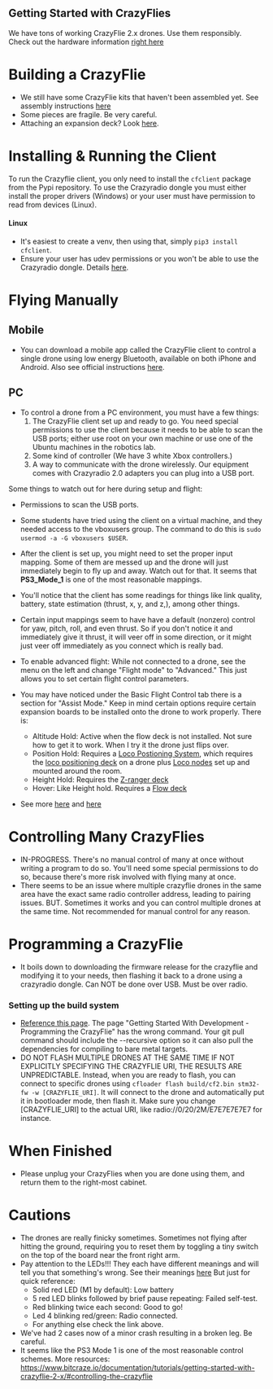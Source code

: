 Getting Started with CrazyFlies
-------------------------------
We have tons of working CrazyFlie 2.x drones. Use them responsibly.
Check out the hardware information [right here](https://www.bitcraze.io/documentation/system/platform/cf2-architecture/)
# Building a CrazyFlie
- We still have some CrazyFlie kits that haven't been assembled yet. See assembly instructions [here](https://www.bitcraze.io/documentation/tutorials/getting-started-with-crazyflie-2-x/#assembling)
- Some pieces are fragile. Be very careful.
- Attaching an expansion deck? Look [here](https://www.bitcraze.io/documentation/tutorials/getting-started-with-expansion-decks/).

# Installing & Running the Client
To run the Crazyflie client, you only need to install the `cfclient` package from the Pypi repository. To use the Crazyradio dongle you must either install the proper drivers (Windows) or your user must have permission to read from devices (Linux).

#### Linux
- It's easiest to create a venv, then using that, simply `pip3 install cfclient`.
- Ensure your user has udev permissions or you won't be able to use the Crazyradio dongle. Details [here](https://www.bitcraze.io/documentation/repository/crazyflie-lib-python/master/installation/usb_permissions/).

# Flying Manually

## Mobile
- You can download a mobile app called the CrazyFlie client to control a single drone using low energy Bluetooth, available on both iPhone and Android. Also see official instructions [here](https://www.bitcraze.io/documentation/tutorials/getting-started-with-crazyflie-2-x/#controlling-the-crazyflie).

## PC
- To control a drone from a PC environment, you must have a few things:
  1. The CrazyFlie client set up and ready to go. You need special permissions to use the client because it needs to be able to scan the USB ports; either use root on your own machine or use one of the Ubuntu machines in the robotics lab.
  2. Some kind of controller (We have 3 white Xbox controllers.)
  3. A way to communicate with the drone wirelessly. Our equipment comes with Crazyradio 2.0 adapters you can plug into a USB port.

Some things to watch out for here during setup and flight:
- Permissions to scan the USB ports.
- Some students have tried using the client on a virtual machine, and they needed access to the vboxusers group. The command to do this is `sudo usermod -a -G vboxusers $USER`.
- After the client is set up, you might need to set the proper input mapping. Some of them are messed up and the drone will just immediately begin to fly up and away. Watch out for that. It seems that **PS3_Mode_1** is one of the most reasonable mappings.
- You'll notice that the client has some readings for things like link quality, battery, state estimation (thrust, x, y, and z,), among other things.
- Certain input mappings seem to have have a default (nonzero) control for yaw, pitch, roll, and even thrust. So if you don't notice it and immediately give it thrust, it will veer off in some direction, or it might just veer off immediately as you connect which is really bad.
- To enable advanced flight: While not connected to a drone, see the menu on the left and change "Flight mode" to "Advanced." This just allows you to set certain flight control parameters.
- You may have noticed under the Basic Flight Control tab there is a section for "Assist Mode." Keep in mind certain options require certain expansion boards to be installed onto the drone to work properly. There is:
    - Altitude Hold: Active when the flow deck is not installed. Not sure how to get it to work. When I try it the drone just flips over.
    - Position Hold: Requires a [Loco Postioning System](https://www.bitcraze.io/documentation/system/positioning/loco-positioning-system/), which requires the [loco positioning deck](https://www.bitcraze.io/products/loco-positioning-deck/) on a drone plus [Loco nodes](https://www.bitcraze.io/products/loco-positioning-node/) set up and mounted around the room.
    - Height Hold: Requires the [Z-ranger deck](https://www.bitcraze.io/products/z-ranger-deck-v2/)
    - Hover: Like Height hold. Requires a [Flow deck](https://www.bitcraze.io/products/flow-deck-v2/)

- See more [here](https://www.bitcraze.io/documentation/repository/crazyflie-clients-python/master/userguides/userguide_client) and [here](https://www.bitcraze.io/documentation/tutorials/getting-started-with-crazyflie-2-x/#config-client)

# Controlling Many CrazyFlies

- IN-PROGRESS. There's no manual control of many at once without writing a program to do so. You'll need some special permissions to do so, because there's more risk involved with flying many at once. 
- There seems to be an issue where multiple crazyflie drones in the same area have the exact same radio controller address, leading to pairing issues. BUT. Sometimes it works and you can control multiple drones at the same time. Not recommended for manual control for any reason.

# Programming a CrazyFlie

- It boils down to downloading the firmware release for the crazyflie and modifying it to your needs, then flashing it back to a drone using a crazyradio dongle. Can NOT be done over USB. Must be over radio.
### Setting up the build system
- [Reference this page](https://github.com/bitcraze/crazyflie-firmware/blob/master/docs/building-and-flashing/build.md). The page "Getting Started With Development - Programming the CrazyFlie" has the wrong command. Your git pull command should include the --recursive option so it can also pull the dependencies for compiling to bare metal targets.
- DO NOT FLASH MULTIPLE DRONES AT THE SAME TIME IF NOT EXPLICITLY SPECIFYING THE CRAZYFLIE URI, THE RESULTS ARE UNPREDICTABLE. Instead, when you are ready to flash, you can connect to specific drones using `cfloader flash build/cf2.bin stm32-fw -w [CRAZYFLIE_URI]`. It will connect to the drone and automatically put it in bootloader mode, then flash it. Make sure you change [CRAZYFLIE_URI] to the actual URI, like radio://0/20/2M/E7E7E7E7E7 for instance.

# When Finished

- Please unplug your CrazyFlies when you are done using them, and return them to the right-most cabinet.

# Cautions

- The drones are really finicky sometimes. Sometimes not flying after hitting the ground, requiring you to reset them by toggling a tiny switch on the top of the board near the front right arm.
- Pay attention to the LEDs!!! They each have different meanings and will tell you that something's wrong. See their meanings [here](https://www.bitcraze.io/documentation/tutorials/getting-started-with-crazyflie-2-x/#leds) But just for quick reference: 
    - Solid red LED (M1 by default): Low battery
    - 5 red LED blinks followed by brief pause repeating: Failed self-test.
    - Red blinking twice each second: Good to go!
    - Led 4 blinking red/green: Radio connected.
    - For anything else check the link above.
- We've had 2 cases now of a minor crash resulting in a broken leg. Be careful.
- It seems like the PS3 Mode 1 is one of the most reasonable control schemes.
More resources: https://www.bitcraze.io/documentation/tutorials/getting-started-with-crazyflie-2-x/#controlling-the-crazyflie

